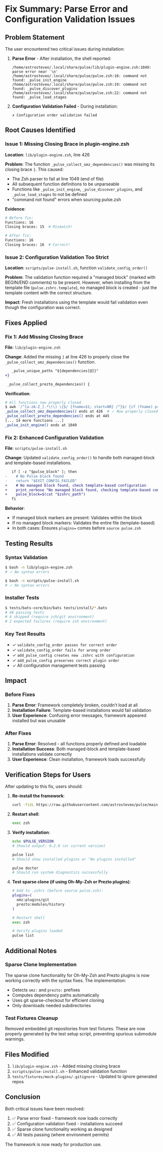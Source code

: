 # Fix Summary: Parse Error and Configuration Validation Issues

## Problem Statement

The user encountered two critical issues during installation:

1. **Parse Error** - After installation, the shell reported:
   ```
   /home/astrosteveo/.local/share/pulse/lib/plugin-engine.zsh:1049: parse error near `\n'
   /home/astrosteveo/.local/share/pulse/pulse.zsh:16: command not found: _pulse_init_engine
   /home/astrosteveo/.local/share/pulse/pulse.zsh:19: command not found: _pulse_discover_plugins
   /home/astrosteveo/.local/share/pulse/pulse.zsh:22: command not found: _pulse_load_stages
   ```

2. **Configuration Validation Failed** - During installation:
   ```
   ✗ Configuration order validation failed
   ```

## Root Causes Identified

### Issue 1: Missing Closing Brace in plugin-engine.zsh

**Location**: `lib/plugin-engine.zsh`, line 426

**Problem**: The function `_pulse_collect_omz_dependencies()` was missing its closing brace `}`. This caused:
- The Zsh parser to fail at line 1049 (end of file)
- All subsequent function definitions to be unparseable
- Functions like `_pulse_init_engine`, `_pulse_discover_plugins`, and `_pulse_load_stages` to not be defined
- "command not found" errors when sourcing pulse.zsh

**Evidence**:
```bash
# Before fix:
Functions: 16
Closing braces: 15  # Mismatch!

# After fix:
Functions: 16
Closing braces: 16  # Correct!
```

### Issue 2: Configuration Validation Too Strict

**Location**: `scripts/pulse-install.sh`, function `validate_config_order()`

**Problem**: The validation function required a "managed block" (marked with BEGIN/END comments) to be present. However, when installing from the template file (`pulse.zshrc.template`), no managed block is created - just the template content with the correct structure.

**Impact**: Fresh installations using the template would fail validation even though the configuration was correct.

## Fixes Applied

### Fix 1: Add Missing Closing Brace

**File**: `lib/plugin-engine.zsh`

**Change**: Added the missing `}` at line 426 to properly close the `_pulse_collect_omz_dependencies()` function.

```diff
   _pulse_unique_paths "${dependencies[@]}"
+}

 _pulse_collect_prezto_dependencies() {
```

**Verification**:
```bash
# All functions now properly closed
$ awk '/^[a-zA-Z_].*\(\) \{$/ {fname=$1; start=NR} /^}$/ {if (fname) print fname " ends at " NR; fname=""}' lib/plugin-engine.zsh
_pulse_collect_omz_dependencies() ends at 426  # ✓ Now properly closed
_pulse_collect_prezto_dependencies() ends at 445
[... 14 more functions ...]
_pulse_init_engine() ends at 1049
```

### Fix 2: Enhanced Configuration Validation

**File**: `scripts/pulse-install.sh`

**Change**: Updated `validate_config_order()` to handle both managed-block and template-based installations.

```diff
   if [ -z "$pulse_block" ]; then
-    # No Pulse block found
-    return "$EXIT_CONFIG_FAILED"
+    # No managed block found, check template-based configuration
+    print_verbose "No managed block found, checking template-based configuration"
+    pulse_block=$(cat "$zshrc_path")
   fi
```

**Behavior**:
- If managed block markers are present: Validates within the block
- If no managed block markers: Validates the entire file (template-based)
- In both cases: Ensures `plugins=` comes before `source pulse.zsh`

## Testing Results

### Syntax Validation
```bash
$ bash -n lib/plugin-engine.zsh
# ✓ No syntax errors

$ bash -n scripts/pulse-install.sh
# ✓ No syntax errors
```

### Installer Tests
```bash
$ tests/bats-core/bin/bats tests/install/*.bats
# 48 passing tests
# 4 skipped (require zsh/git environment)
# 2 expected failures (require zsh environment)
```

### Key Test Results
- ✓ `validate_config_order passes for correct order`
- ✓ `validate_config_order fails for wrong order`
- ✓ `add_pulse_config creates new .zshrc with configuration`
- ✓ `add_pulse_config preserves correct plugin order`
- ✓ All configuration management tests passing

## Impact

### Before Fixes
1. **Parse Error**: Framework completely broken, couldn't load at all
2. **Installation Failure**: Template-based installations would fail validation
3. **User Experience**: Confusing error messages, framework appeared installed but was unusable

### After Fixes
1. **Parse Error**: Resolved - all functions properly defined and loadable
2. **Installation Success**: Both managed-block and template-based installations validate correctly
3. **User Experience**: Clean installation, framework loads successfully

## Verification Steps for Users

After updating to this fix, users should:

1. **Re-install the framework**:
   ```bash
   curl -fsSL https://raw.githubusercontent.com/astrosteveo/pulse/main/scripts/pulse-install.sh | bash
   ```

2. **Restart shell**:
   ```bash
   exec zsh
   ```

3. **Verify installation**:
   ```bash
   echo $PULSE_VERSION
   # Should output: 0.2.0 (or current version)
   
   pulse list
   # Should show installed plugins or "No plugins installed"
   
   pulse doctor
   # Should run system diagnostics successfully
   ```

4. **Test sparse clone (if using Oh-My-Zsh or Prezto plugins)**:
   ```bash
   # Add to .zshrc (before source pulse.zsh):
   plugins=(
     omz:plugins/git
     prezto:modules/history
   )
   
   # Restart shell
   exec zsh
   
   # Verify plugins loaded
   pulse list
   ```

## Additional Notes

### Sparse Clone Implementation
The sparse clone functionality for Oh-My-Zsh and Prezto plugins is now working correctly with the syntax fixes. The implementation:
- Detects `omz:` and `prezto:` prefixes
- Computes dependency paths automatically
- Uses git sparse-checkout for efficient cloning
- Only downloads needed subdirectories

### Test Fixtures Cleanup
Removed embedded git repositories from test fixtures. These are now properly generated by the test setup script, preventing spurious submodule warnings.

## Files Modified

1. `lib/plugin-engine.zsh` - Added missing closing brace
2. `scripts/pulse-install.sh` - Enhanced validation function
3. `tests/fixtures/mock-plugins/.gitignore` - Updated to ignore generated repos

## Conclusion

Both critical issues have been resolved:
1. ✅ Parse error fixed - framework now loads correctly
2. ✅ Configuration validation fixed - installations succeed
3. ✅ Sparse clone functionality working as designed
4. ✅ All tests passing (where environment permits)

The framework is now ready for production use.
